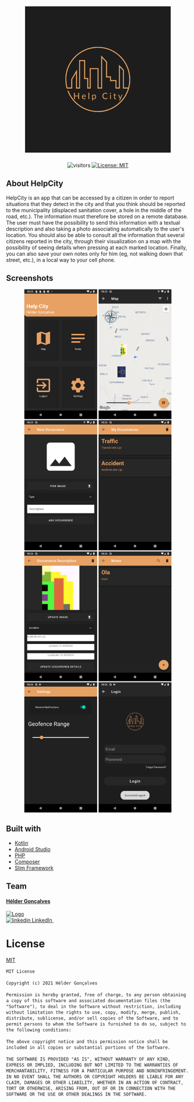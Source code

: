 <h1 align="center">
  <br>
  <a><img src="https://github.com/helderpgoncalves/HelpCity/blob/master/app/src/main/res/drawable/logo.png" alt="RemoteSports" width="400"></a>
  <br>
</h1>

<div align="center">

![visitors](https://visitor-badge.glitch.me/badge?page_id=helderpgoncalves.helpcity)
[![License: MIT](https://img.shields.io/badge/License-MIT-yellow.svg)](https://opensource.org/licenses/MIT)

</div>

## About HelpCity


HelpCity is an app that can be accessed by a citizen in order to report situations that they detect in the city and that you think should be reported to the municipality (displaced sanitation cover, a hole in the middle of the road, etc.). The information must therefore be stored on a remote database. The user must have the possibility to send this information with a textual description and also taking a photo associating automatically to the user's location. You should also be able to consult all the information that several citizens reported in the city, through their visualization on a map with the possibility of seeing details when pressing at each marked location. Finally, you can also save your own notes only for him (eg, not walking down that street, etc.), in a local way to your cell phone.

## Screenshots
<div align="center">
  
<a><img src="https://github.com/helderpgoncalves/HelpCity/blob/master/app/src/main/res/drawable/screenshot_1.png" alt="RemoteSports" width="200"></a> 
<a><img src="https://github.com/helderpgoncalves/HelpCity/blob/master/app/src/main/res/drawable/screenshot_2.png" alt="RemoteSports" width="200"></a>
<a><img src="https://github.com/helderpgoncalves/HelpCity/blob/master/app/src/main/res/drawable/screenshot_3.png" alt="RemoteSports" width="200"></a>
<a><img src="https://github.com/helderpgoncalves/HelpCity/blob/master/app/src/main/res/drawable/screenshot_4.png" alt="RemoteSports" width="200"></a>
<a><img src="https://github.com/helderpgoncalves/HelpCity/blob/master/app/src/main/res/drawable/screenshot_5.png" alt="RemoteSports" width="200"></a>
<a><img src="https://github.com/helderpgoncalves/HelpCity/blob/master/app/src/main/res/drawable/screenshot_6.png" alt="RemoteSports" width="200"></a>
<a><img src="https://github.com/helderpgoncalves/HelpCity/blob/master/app/src/main/res/drawable/screenshot_7.png" alt="RemoteSports" width="200"></a>
<a><img src="https://github.com/helderpgoncalves/HelpCity/blob/master/app/src/main/res/drawable/screenshot_8.png" alt="RemoteSports" width="200"></a>
</div>



## Built with

- [Kotlin](https://kotlinlang.org/)
- [Android Studio](https://developer.android.com/studio)
- [PHP](https://www.php.net/)
- [Composer](https://getcomposer.org/)
- [Slim Framework](https://www.slimframework.com/)

## Team

<p align="center">
  <a href="https://github.com/helderpgoncalves">
    <h4><b>Hélder Gonçalves</b></h4>
    <img src="https://avatars2.githubusercontent.com/u/59267214?s=460&u=3a6111e055dfda341a602937a587c2b84418c28a&v=4)](https://github.com/helderpgoncalves" alt="Logo" width="120" height="120">
  </a> <br />
  <a href="https://www.linkedin.com/in/heldergoncalves16/" rel="nofollow noreferrer">
    <img src="https://i.stack.imgur.com/gVE0j.png" alt="linkedin"> LinkedIn
  </a> &nbsp;
</p>


# License

[MIT](https://tldrlegal.com/license/mit-license)

```
MIT License

Copyright (c) 2021 Hélder Gonçalves

Permission is hereby granted, free of charge, to any person obtaining a copy of this software and associated documentation files (the "Software"), to deal in the Software without restriction, including without limitation the rights to use, copy, modify, merge, publish, distribute, sublicense, and/or sell copies of the Software, and to permit persons to whom the Software is furnished to do so, subject to the following conditions:

The above copyright notice and this permission notice shall be included in all copies or substantial portions of the Software.

THE SOFTWARE IS PROVIDED "AS IS", WITHOUT WARRANTY OF ANY KIND, EXPRESS OR IMPLIED, INCLUDING BUT NOT LIMITED TO THE WARRANTIES OF MERCHANTABILITY, FITNESS FOR A PARTICULAR PURPOSE AND NONINFRINGEMENT. IN NO EVENT SHALL THE AUTHORS OR COPYRIGHT HOLDERS BE LIABLE FOR ANY CLAIM, DAMAGES OR OTHER LIABILITY, WHETHER IN AN ACTION OF CONTRACT, TORT OR OTHERWISE, ARISING FROM, OUT OF OR IN CONNECTION WITH THE SOFTWARE OR THE USE OR OTHER DEALINGS IN THE SOFTWARE.
```
